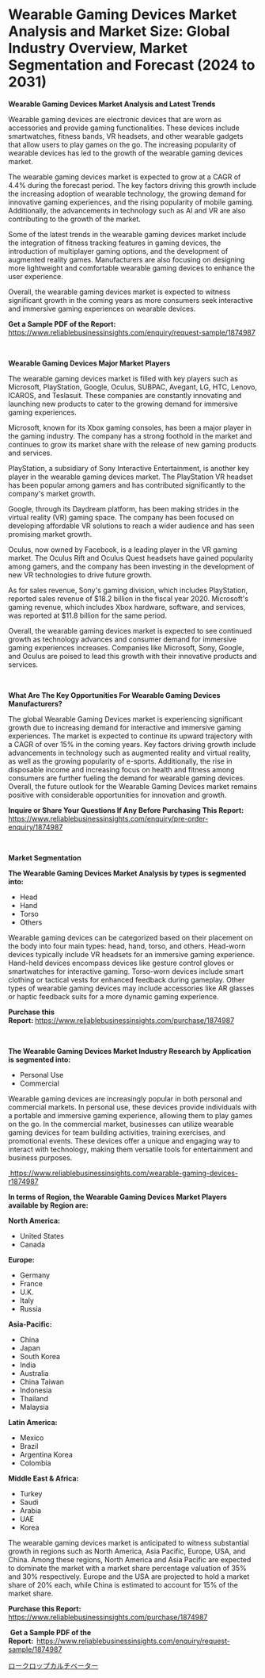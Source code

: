 <p><h1>Wearable Gaming Devices Market Analysis and Market Size: Global Industry Overview, Market Segmentation and Forecast (2024 to 2031)</h1></p><p><strong>Wearable Gaming Devices Market Analysis and Latest Trends</strong></p>
<p><p>Wearable gaming devices are electronic devices that are worn as accessories and provide gaming functionalities. These devices include smartwatches, fitness bands, VR headsets, and other wearable gadgets that allow users to play games on the go. The increasing popularity of wearable devices has led to the growth of the wearable gaming devices market.</p><p>The wearable gaming devices market is expected to grow at a CAGR of 4.4% during the forecast period. The key factors driving this growth include the increasing adoption of wearable technology, the growing demand for innovative gaming experiences, and the rising popularity of mobile gaming. Additionally, the advancements in technology such as AI and VR are also contributing to the growth of the market.</p><p>Some of the latest trends in the wearable gaming devices market include the integration of fitness tracking features in gaming devices, the introduction of multiplayer gaming options, and the development of augmented reality games. Manufacturers are also focusing on designing more lightweight and comfortable wearable gaming devices to enhance the user experience.</p><p>Overall, the wearable gaming devices market is expected to witness significant growth in the coming years as more consumers seek interactive and immersive gaming experiences on wearable devices.</p></p>
<p><strong>Get a Sample PDF of the Report:&nbsp;</strong> <a href="https://www.reliablebusinessinsights.com/enquiry/request-sample/1874987">https://www.reliablebusinessinsights.com/enquiry/request-sample/1874987</a></p>
<p>&nbsp;</p>
<p><strong>Wearable Gaming Devices Major Market Players</strong></p>
<p><p>The wearable gaming devices market is filled with key players such as Microsoft, PlayStation, Google, Oculus, SUBPAC, Avegant, LG, HTC, Lenovo, ICAROS, and Teslasuit. These companies are constantly innovating and launching new products to cater to the growing demand for immersive gaming experiences.</p><p>Microsoft, known for its Xbox gaming consoles, has been a major player in the gaming industry. The company has a strong foothold in the market and continues to grow its market share with the release of new gaming products and services.</p><p>PlayStation, a subsidiary of Sony Interactive Entertainment, is another key player in the wearable gaming devices market. The PlayStation VR headset has been popular among gamers and has contributed significantly to the company's market growth.</p><p>Google, through its Daydream platform, has been making strides in the virtual reality (VR) gaming space. The company has been focused on developing affordable VR solutions to reach a wider audience and has seen promising market growth.</p><p>Oculus, now owned by Facebook, is a leading player in the VR gaming market. The Oculus Rift and Oculus Quest headsets have gained popularity among gamers, and the company has been investing in the development of new VR technologies to drive future growth.</p><p>As for sales revenue, Sony's gaming division, which includes PlayStation, reported sales revenue of $18.2 billion in the fiscal year 2020. Microsoft's gaming revenue, which includes Xbox hardware, software, and services, was reported at $11.8 billion for the same period.</p><p>Overall, the wearable gaming devices market is expected to see continued growth as technology advances and consumer demand for immersive gaming experiences increases. Companies like Microsoft, Sony, Google, and Oculus are poised to lead this growth with their innovative products and services.</p></p>
<p>&nbsp;</p>
<p><strong>What Are The Key Opportunities For Wearable Gaming Devices Manufacturers?</strong></p>
<p><p>The global Wearable Gaming Devices market is experiencing significant growth due to increasing demand for interactive and immersive gaming experiences. The market is expected to continue its upward trajectory with a CAGR of over 15% in the coming years. Key factors driving growth include advancements in technology such as augmented reality and virtual reality, as well as the growing popularity of e-sports. Additionally, the rise in disposable income and increasing focus on health and fitness among consumers are further fueling the demand for wearable gaming devices. Overall, the future outlook for the Wearable Gaming Devices market remains positive with considerable opportunities for innovation and growth.</p></p>
<p><strong>Inquire or Share Your Questions If Any Before Purchasing This Report:</strong> <a href="https://www.reliablebusinessinsights.com/enquiry/pre-order-enquiry/1874987">https://www.reliablebusinessinsights.com/enquiry/pre-order-enquiry/1874987</a></p>
<p>&nbsp;</p>
<p><strong>Market Segmentation</strong></p>
<p><strong>The Wearable Gaming Devices Market Analysis by types is segmented into:</strong></p>
<p><ul><li>Head</li><li>Hand</li><li>Torso</li><li>Others</li></ul></p>
<p><p>Wearable gaming devices can be categorized based on their placement on the body into four main types: head, hand, torso, and others. Head-worn devices typically include VR headsets for an immersive gaming experience. Hand-held devices encompass devices like gesture control gloves or smartwatches for interactive gaming. Torso-worn devices include smart clothing or tactical vests for enhanced feedback during gameplay. Other types of wearable gaming devices may include accessories like AR glasses or haptic feedback suits for a more dynamic gaming experience.</p></p>
<p><strong>Purchase this Report:&nbsp;</strong><a href="https://www.reliablebusinessinsights.com/purchase/1874987">https://www.reliablebusinessinsights.com/purchase/1874987</a></p>
<p>&nbsp;</p>
<p><strong>The Wearable Gaming Devices Market Industry Research by Application is segmented into:</strong></p>
<p><ul><li>Personal Use</li><li>Commercial</li></ul></p>
<p><p>Wearable gaming devices are increasingly popular in both personal and commercial markets. In personal use, these devices provide individuals with a portable and immersive gaming experience, allowing them to play games on the go. In the commercial market, businesses can utilize wearable gaming devices for team building activities, training exercises, and promotional events. These devices offer a unique and engaging way to interact with technology, making them versatile tools for entertainment and business purposes.</p></p>
<p><a href="https://www.reliablebusinessinsights.com/wearable-gaming-devices-r1874987">&nbsp;https://www.reliablebusinessinsights.com/wearable-gaming-devices-r1874987</a></p>
<p><strong>In terms of Region, the Wearable Gaming Devices Market Players available by Region are:</strong></p>
<p>
    <p> <strong> North America: </strong>
        <ul>
            <li>United States</li>
            <li>Canada</li>
        </ul>
        </p> 
    <p> <strong> Europe: </strong>
        <ul>
            <li>Germany</li>
            <li>France</li>
            <li>U.K.</li>
            <li>Italy</li>
            <li>Russia</li>
        </ul>
        </p> 
    <p> <strong> Asia-Pacific: </strong>
        <ul>
            <li>China</li>
            <li>Japan</li>
            <li>South Korea</li>
            <li>India</li>
            <li>Australia</li>
            <li>China Taiwan</li>
            <li>Indonesia</li>
            <li>Thailand</li>
            <li>Malaysia</li>
        </ul>
        </p> 
    <p> <strong> Latin America: </strong>
        <ul>
            <li>Mexico</li>
            <li>Brazil</li>
            <li>Argentina Korea</li>
            <li>Colombia</li>
        </ul>
        </p> 
    <p> <strong> Middle East & Africa: </strong>
        <ul>
            <li>Turkey</li>
            <li>Saudi</li>
            <li>Arabia</li>
            <li>UAE</li>
            <li>Korea</li>
        </ul>
    </p>
    </p>
<p><p>The wearable gaming devices market is anticipated to witness substantial growth in regions such as North America, Asia Pacific, Europe, USA, and China. Among these regions, North America and Asia Pacific are expected to dominate the market with a market share percentage valuation of 35% and 30% respectively. Europe and the USA are projected to hold a market share of 20% each, while China is estimated to account for 15% of the market share.</p></p>
<p><strong>Purchase this Report: </strong><a href="https://www.reliablebusinessinsights.com/purchase/1874987">https://www.reliablebusinessinsights.com/purchase/1874987</a></p>
<p>&nbsp;<strong>Get a Sample PDF of the Report:&nbsp;&nbsp;</strong><a href="https://www.reliablebusinessinsights.com/enquiry/request-sample/1874987">https://www.reliablebusinessinsights.com/enquiry/request-sample/1874987</a></p>
<p><strong></strong></p>
<p><p><a href="https://medium.com/@kelsitorphy644/%E3%83%AD%E3%82%A6%E3%82%AF%E3%83%AD%E3%83%83%E3%83%97%E3%82%AB%E3%83%AB%E3%83%86%E3%82%A3%E3%83%99%E3%83%BC%E3%82%BF%E3%83%BC%E3%83%9E%E3%83%BC%E3%82%B1%E3%83%83%E3%83%88%E3%82%B7%E3%82%A7%E3%82%A2%E3%81%A8%E6%96%B0%E3%81%97%E3%81%84%E3%83%88%E3%83%AC%E3%83%B3%E3%83%89%E5%88%86%E6%9E%90-%E3%81%9D%E3%81%AE%E7%A8%AE%E9%A1%9E-%E5%BF%9C%E7%94%A8-%E3%82%A8%E3%83%B3%E3%83%89%E3%83%A6%E3%83%BC%E3%82%B9%E3%81%AB%E3%82%88%E3%82%8B%E4%BA%88%E6%B8%AC-2031%E5%B9%B4%E3%81%BE%E3%81%A7%E3%81%AE%E6%9C%9F%E9%96%93%E3%82%92%E5%AF%BE%E8%B1%A1%E3%81%A8%E3%81%97%E3%81%A6%E3%81%84%E3%81%BE%E3%81%99-ef419fdeb72c">ロークロップカルチベーター</a></p></p>